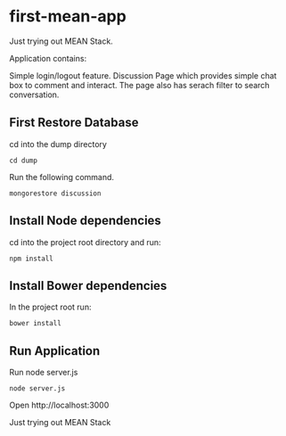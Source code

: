# first-mean-app

Just trying out MEAN Stack.

Application contains:

Simple login/logout feature.
Discussion Page which provides simple chat box to comment and interact.
The page also has serach filter to search conversation.



## First Restore Database

cd into the dump directory

` cd dump `

Run the following command.

`mongorestore discussion `


## Install Node dependencies

cd into the project root directory and run:

` npm install `

## Install Bower dependencies

In the project root run:

` bower install `

## Run Application

Run node server.js

` node server.js `


Open http://localhost:3000 

Just trying out MEAN Stack
